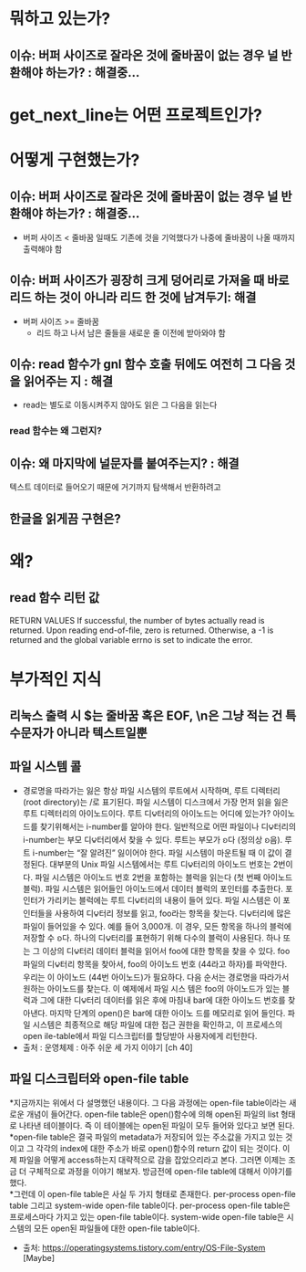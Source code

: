 #  뭐하고 있는가?

## 이슈: 버퍼 사이즈로 잘라온 것에 줄바꿈이 없는 경우 널 반환해야 하는가? : 해결중...

#  get_next_line는 어떤 프로젝트인가?


#  어떻게 구현했는가?

## 이슈: 버퍼 사이즈로 잘라온 것에 줄바꿈이 없는 경우 널 반환해야 하는가? : 해결중...
* 버퍼 사이즈 < 줄바꿈 일때도 기존에 것을 기억했다가 나중에 줄바꿈이 나올 때까지 출력해야 함

## 이슈: 버퍼 사이즈가 굉장히 크게 덩어리로 가져올 때 바로 리드 하는 것이 아니라 리드 한 것에 남겨두기: 해결
* 버퍼 사이즈 >= 줄바꿈
	* 리드 하고 나서 남은 줄들을 새로운 줄 이전에 받아와야 함

## 이슈: read 함수가 gnl 함수 호출 뒤에도 여전히 그 다음 것을 읽어주는 지 : 해결
* read는 별도로 이동시켜주지 않아도 읽은 그 다음을 읽는다
### read 함수는 왜 그런지?

## 이슈: 왜 마지막에 널문자를 붙여주는지? : 해결
텍스트 데이터로 들어오기 때문에 거기까지 탐색해서 반환하려고


## 한글을 읽게끔 구현은?


# 왜? 
## read 함수 리턴 값
RETURN VALUES
     If successful, the number of bytes actually read is returned.  Upon reading end-of-file, zero is
     returned.  Otherwise, a -1 is returned and the global variable errno is set to indicate the error.

# 부가적인 지식
## 리눅스 출력 시 $는 줄바꿈 혹은 EOF, \n은 그냥 적는 건 특수문자가 아니라 텍스트일뿐
## 파일 시스템 콜
* 경로명을 따라가는 잃은 항상 파일 시스템의 루트에서 시작하며, 루트 디렉터리(root
directory)는 /로 표기된다. 파일 시스템이 디스크에서 가장 먼저 읽을 잃은 루트 디렉터리의 아이노드이다. 
루트 디౪터리의 아이노드는 어디에 있는가? 아이노드를 찾기위해서는 i-number를 알아야 한다.
일반적으로 어떤 파일이나 디౪터리의 i-number는
부모 디౪터리에서 찾을 수 있다. 루트는 부모가 ᨧ다 (정의상 ᨧ음). 루트 i-number는
“잘 알려진” 잃이어야 한다. 파일 시스템이 마운트될 때 이 값이 결정된다. 대부분의
Unix 파일 시스템에서는 루트 디౪터리의 아이노드 번호는 2번이다. 파일 시스템은
아이노드 번호 2번을 포함하는 블럭을 읽는다 (첫 번째 아이노드 블럭).
파일 시스템은 읽어들인 아이노드에서 데이터 블럭의 포인터를 추출한다. 포인터가
가리키는 블럭에는 루트 디౪터리의 내용이 들어 있다. 파일 시스템은 이 포인터들을
사용하여 디౪터리 정보를 읽고, foo라는 항목을 찾는다. 디౪터리에 많은 파일이
들어있을 수 있다. 예를 들어 3,000개. 이 경우, 모든 항목을 하나의 블럭에 저장할 수
ᨧ다. 하나의 디౪터리를 표현하기 위해 다수의 블럭이 사용된다. 하나 또는 그 이상의
디౪터리 데이터 블럭을 읽어서 foo에 대한 항목을 찾을 수 있다. foo 파일의 디౪터리
항목을 찾아서, foo의 아이노드 번호 (44라고 하자)를 파악한다. 우리는 이 아이노드
(44번 아이노드)가 필요하다.
다음 순서는 경로명을 따라가서 원하는 아이노드를 찾는다. 이 예제에서 파일 시스
템은 foo의 아이노드가 있는 블럭과 그에 대한 디౪터리 데이터를 읽은 후에 마침내
bar에 대한 아이노드 번호를 찾아낸다. 마지막 단계의 open()은 bar에 대한 아이노
드를 메모리로 읽어 들인다. 파일 시스템은 최종적으로 해당 파일에 대한 접근 권한을
확인하고, 이 프로세스의 open ile-table에서 파일 디스크립터를 할당받아 사용자에게
리턴한다.   
* 출처 : 운영체제 : 아주 쉬운 세 가지 이야기 [ch 40]   
## 파일 디스크립터와  open-file table
*지금까지는 위에서 다 설명했던 내용이다. 그 다음 과정에는 open-file table이라는 새로운 개념이 들어간다. open-file table은 open()함수에 의해 open된 파일의 list 형태로 나타낸 테이블이다. 즉 이 테이블에는 open된 파일이 모두 들어와 있다고 보면 된다.  
*open-file table은 결국 파일의 metadata가 저장되어 있는 주소값을 가지고 있는 것이고 그 각각의 index에 대한 주소가 바로 open()함수의 return 값이 되는 것이다. 이제 파일을 어떻게 access하는지 대략적으로 감을 잡았으리라고 본다. 그러면 이제는 조금 더 구체적으로 과정을 이야기 해보자. 방금전에 open-file table에 대해서 이야기를 했다.    
*그런데 이 open-file table은 사실 두 가지 형태로 존재한다. per-process open-file table 그리고 system-wide open-file table이다. per-process open-file table은 프로세스마다 가지고 있는 open-file table이다. system-wide open-file table은 시스템의 모든 open된 파일들에 대한 open-file table이다.    
* 출처: https://operatingsystems.tistory.com/entry/OS-File-System [Maybe]   
